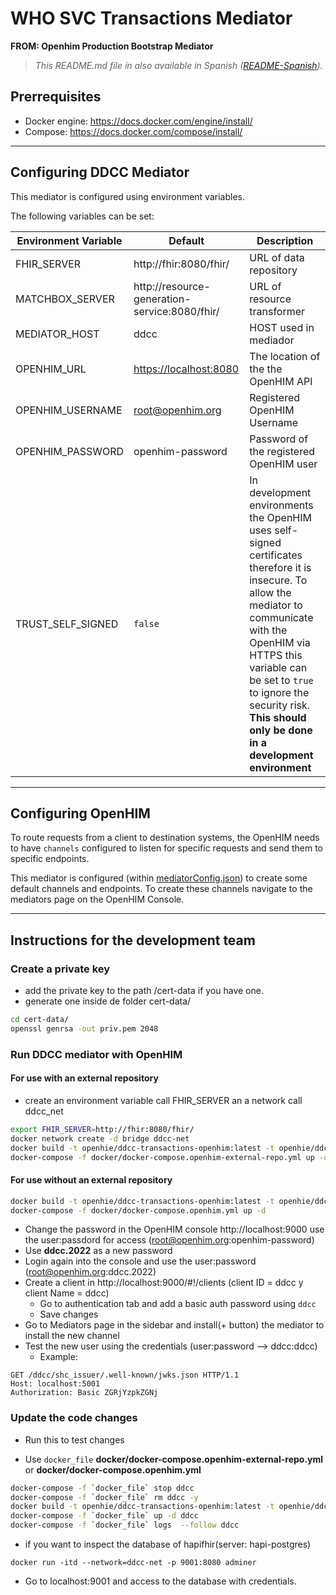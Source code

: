# WHO SVC Transactions Mediator
**FROM: Openhim Production Bootstrap Mediator**

>_This README.md file in also available in Spanish ([README-Spanish](README-translated/README-Spanish.md))._

## Prerrequisites

* Docker engine: https://docs.docker.com/engine/install/ 
* Compose: https://docs.docker.com/compose/install/ 

---

## Configuring DDCC Mediator

This mediator is configured using environment variables.

The following variables can be set:

| Environment Variable | Default | Description |
| --- | --- | --- |
| FHIR_SERVER | http://fhir:8080/fhir/ | URL of data repository |
| MATCHBOX_SERVER | http://resource-generation-service:8080/fhir/ | URL of resource transformer |
| MEDIATOR_HOST | ddcc | HOST used in mediador|
| OPENHIM_URL | <https://localhost:8080> | The location of the the OpenHIM API |
| OPENHIM_USERNAME | root@openhim.org | Registered OpenHIM Username |
| OPENHIM_PASSWORD | openhim-password | Password of the registered OpenHIM user |
| TRUST_SELF_SIGNED | `false` | In development environments the OpenHIM uses self-signed certificates therefore it is insecure. To allow the mediator to communicate with the OpenHIM via HTTPS this variable can be set to `true` to ignore the security risk. **This should only be done in a development environment** |

---

## Configuring OpenHIM

To route requests from a client to destination systems, the OpenHIM needs to have `channels` configured to listen for specific requests and send them to specific endpoints.

This mediator is configured (within [mediatorConfig.json](mediatorConfig.json)) to create some default channels and endpoints. To create these channels navigate to the mediators page on the OpenHIM Console.

---

## Instructions for the development team

### Create a private key

* add the private key to the path /cert-data if you have one.
* generate one inside de folder cert-data/

```bash
cd cert-data/
openssl genrsa -out priv.pem 2048
```

### Run DDCC mediator with OpenHIM

#### For use with an external repository

* create an environment variable call FHIR_SERVER an a network call ddcc_net

```bash
export FHIR_SERVER=http://fhir:8080/fhir/
docker network create -d bridge ddcc-net
docker build -t openhie/ddcc-transactions-openhim:latest -t openhie/ddcc-transactions-openhim:v1.0.20 -f Dockerfile.openhim .
docker-compose -f docker/docker-compose.openhim-external-repo.yml up -d
```
#### For use without an external repository 

```bash
docker build -t openhie/ddcc-transactions-openhim:latest -t openhie/ddcc-transactions-openhim:v1.0.20 -f Dockerfile.openhim .
docker-compose -f docker/docker-compose.openhim.yml up -d
```


* Change the password in the OpenHIM console http://localhost:9000 use the user:passdord for access (root@openhim.org:openhim-password)
* Use **ddcc.2022** as a new password
* Login again into the console and use the user:password (root@openhim.org:ddcc.2022)
* Create a client in http://localhost:9000/#!/clients (client ID = ddcc y client Name = ddcc)
    * Go to authentication tab and add a basic auth password using `ddcc`
    * Save changes
* Go to Mediators page in the sidebar and install(+ button) the mediator to install the new channel
* Test the new user using the credentials (user:password --> ddcc:ddcc)
    * Example:
```
GET /ddcc/shc_issuer/.well-known/jwks.json HTTP/1.1
Host: localhost:5001
Authorization: Basic ZGRjYzpkZGNj
```

### Update the code changes

* Run this to test changes

* Use `docker_file` **docker/docker-compose.openhim-external-repo.yml** or **docker/docker-compose.openhim.yml**

```bash
docker-compose -f `docker_file` stop ddcc
docker-compose -f `docker_file` rm ddcc -y
docker build -t openhie/ddcc-transactions-openhim:latest -t openhie/ddcc-transactions-openhim:v1.0.20 -f Dockerfile.openhim .
docker-compose -f `docker_file` up -d ddcc
docker-compose -f `docker_file` logs  --follow ddcc

```

* if you want to inspect the database of hapifhir(server: hapi-postgres)

```
docker run -itd --network=ddcc-net -p 9001:8080 adminer
```
* Go to localhost:9001 and access to the database with credentials.
